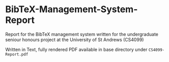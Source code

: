 # BibTeX-Management-System-Report
Report for the BibTeX management system written for the undergraduate seniour honours project at the University of St Andrews (CS4099)

Written in Text, fully rendered PDF available in base directory under `CS4099-Report.pdf`
